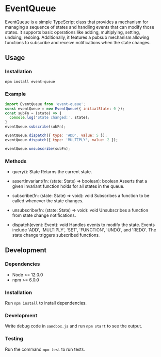 # EventQueue

EventQueue is a simple TypeScript class that provides a mechanism for managing a sequence of states and handling events that can modify those states. It supports basic operations like adding, multiplying, setting, undoing, redoing. Additionally, it features a pubsub mechanism allowing functions to subscribe and receive notifications when the state changes.

## Usage

### Installation

```bash
npm install event-queue
```

### Example

```js
import EventQueue from 'event-queue';
const eventQueue = new EventQueue({ initialState: 0 });
const subFn = (state) => {
  console.log('State changed:', state);
}
eventQueue.subscribe(subFn);

eventQueue.dispatch({ type: 'ADD', value: 5 });
eventQueue.dispatch({ type: 'MULTIPLY', value: 2 });

eventQueue.unsubscribe(subFn);
```

### Methods
- query(): State
Returns the current state.

- assertInvariant(fn: (state: State) => boolean): boolean
Asserts that a given invariant function holds for all states in the queue.

- subscribe(fn: (state: State) => void): void
Subscribes a function to be called whenever the state changes.

- unsubscribe(fn: (state: State) => void): void
Unsubscribes a function from state change notifications.

- dispatch(event: Event): void
Handles events to modify the state. Events include 'ADD', 'MULTIPLY', 'SET', 'FUNCTION', 'UNDO', and 'REDO'. The state change triggers subscribed functions.

## Development

### Dependencies

- Node >= 12.0.0
- npm >= 6.0.0

### Installation

Run `npm install` to install dependencies.

### Development

Write debug code in `sandbox.js` and run `npm start` to see the output.

### Testing

Run the command `npm test` to run tests.

